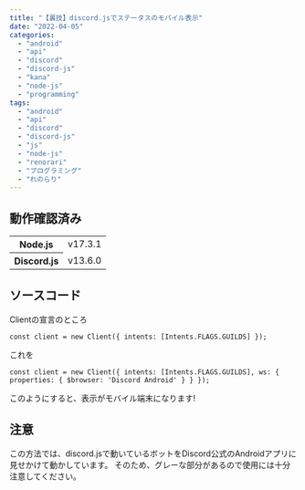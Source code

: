 ```yaml
---
title: "【裏技】discord.jsでステータスのモバイル表示"
date: "2022-04-05"
categories:
  - "android"
  - "api"
  - "discord"
  - "discord-js"
  - "kana"
  - "node-js"
  - "programming"
tags:
  - "android"
  - "api"
  - "discord"
  - "discord-js"
  - "js"
  - "node-js"
  - "renorari"
  - "プログラミング"
  - "れのらり"
---
```




## 動作確認済み

<table><tbody><tr><th>Node.js</th><td>v17.3.1</td></tr><tr><th>Discord.js</th><td>v13.6.0</td></tr></tbody></table>

## ソースコード

Clientの宣言のところ

```
const client = new Client({ intents: [Intents.FLAGS.GUILDS] });
```

これを

```
const client = new Client({ intents: [Intents.FLAGS.GUILDS], ws: { properties: { $browser: 'Discord Android' } } });
```

このようにすると、表示がモバイル端末になります!

## 注意

この方法では、discord.jsで動いているボットをDiscord公式のAndroidアプリに見せかけて動かしています。
そのため、グレーな部分があるので使用には十分注意してください。
